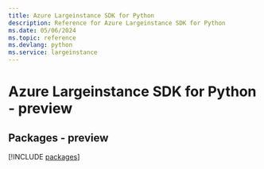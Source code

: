 ```yaml
---
title: Azure Largeinstance SDK for Python
description: Reference for Azure Largeinstance SDK for Python
ms.date: 05/06/2024
ms.topic: reference
ms.devlang: python
ms.service: largeinstance
---
```

# Azure Largeinstance SDK for Python - preview
## Packages - preview
[!INCLUDE [packages](largeinstance-index.md)]